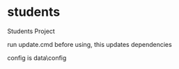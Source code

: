# students
Students Project

run update.cmd before using, this updates dependencies

config is data\config